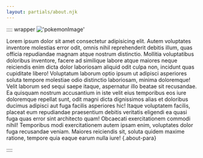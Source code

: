 ```yaml
---
layout: partials/about.njk
---
```


:::: wrapper
!['pokemonImage'](https://www.elheraldo.co/sites/default/files/styles/widht_760/public/articulo/2016/07/07/ash_y_pokemons_0.jpg?itok=yVrZII7i)

  Lorem ipsum dolor sit amet consectetur adipisicing elit. Autem voluptates inventore molestias error odit, omnis nihil reprehenderit debitis illum, quas officia repudiandae magnam atque nostrum distinctio. Mollitia voluptatibus doloribus inventore, facere ad similique labore atque maiores neque reiciendis enim dicta dolor laboriosam aliquid odit culpa non, incidunt quas cupiditate libero! Voluptatum laborum optio ipsum ut adipisci asperiores soluta tempore molestiae odio distinctio laboriosam, minima doloremque! Velit laborum sed sequi saepe itaque, aspernatur illo beatae sit recusandae. Ea quisquam nostrum accusantium in iste velit eius temporibus eos iure doloremque repellat sunt, odit magni dicta dignissimos alias et doloribus ducimus adipisci aut fuga facilis asperiores hic! Itaque voluptatem facilis, placeat eum repudiandae praesentium debitis veritatis eligendi ea quasi fuga quas error sint architecto quam! Obcaecati exercitationem commodi nihil! Temporibus modi exercitationem autem ipsam enim, voluptates dolor fuga recusandae veniam. Maiores reiciendis sit, soluta quidem maxime ratione, tempore quia eaque earum nulla iure!
  {.about-para}

::::